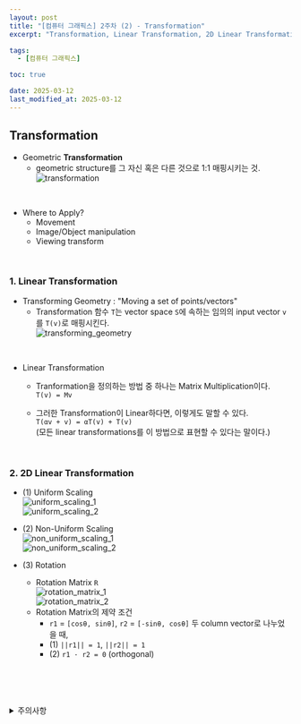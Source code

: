 ```yaml
---
layout: post
title: "[컴퓨터 그래픽스] 2주차 (2) - Transformation"
excerpt: "Transformation, Linear Transformation, 2D Linear Transformation"

tags:
  - [컴퓨터 그래픽스]

toc: true

date: 2025-03-12
last_modified_at: 2025-03-12
---
```

## Transformation
- Geometric **Transformation**  
  - geometric structure를 그 자신 혹은 다른 것으로 1:1 매핑시키는 것.  
  ![transformation][def]  

<br>

- Where to Apply?  
  - Movement
  - Image/Object manipulation
  - Viewing transform  

<br>

### 1. Linear Transformation
- Transforming Geometry : "Moving a set of points/vectors"  
  - Transformation 함수 `T`는 vector space `S`에 속하는 임의의 input vector `v`를 `T(v)`로 매핑시킨다.  
  ![transforming_geometry][def2]  

<br>

- Linear Transformation  
  - Tranformation을 정의하는 방법 중 하나는 Matrix Multiplication이다.  
  `T(v) = Mv`  

  - 그러한 Transformation이 Linear하다면, 이렇게도 말할 수 있다.  
  `T(αv + v) = αT(v) + T(v)`  
  (모든 linear transformations를 이 방법으로 표현할 수 있다는 말이다.)  

<br>

### 2. 2D Linear Transformation  
- (1) Uniform Scaling  
![uniform_scaling_1][def3]  
![uniform_scaling_2][def4]

- (2) Non-Uniform Scaling  
![non_uniform_scaling_1][def5]  
![non_uniform_scaling_2][def6]

- (3) Rotation  
  - Rotation Matrix `R`  
  ![rotation_matrix_1][def7]  
  ![rotation_matrix_2][def8]  
  - Rotation Matrix의 제약 조건
    - `r1` = `[cosθ, sinθ]`, `r2` = `[-sinθ, cosθ]` 두 column vector로 나누었을 때,  
    - (1) `||r1|| = 1`, `||r2|| = 1`
    - (2) `r1 · r2 = 0` (orthogonal)  

<br>
<br>
<br>
<br>
<details>
<summary>주의사항</summary>
<div markdown="1">

이 포스팅은 강원대학교 김종민 교수님의 컴퓨터 그래픽스 수업을 들으며 내용을 정리 한 것입니다.  
수업 내용에 대한 저작권은 교수님께 있으니,  
다른 곳으로의 무분별한 내용 복사를 자제해 주세요.

</div>
</details> 

[def]: https://i.imgur.com/5pky19v.png
[def2]: https://i.imgur.com/oJkG9Sb.png
[def3]: https://i.imgur.com/YuUzsMg.png
[def4]: https://i.imgur.com/F3BVvBd.png
[def5]: https://i.imgur.com/fWdDdWH.png
[def6]: https://i.imgur.com/m18JI6Q.png
[def7]: https://i.imgur.com/MHx3moA.png
[def8]: https://i.imgur.com/doR112g.png